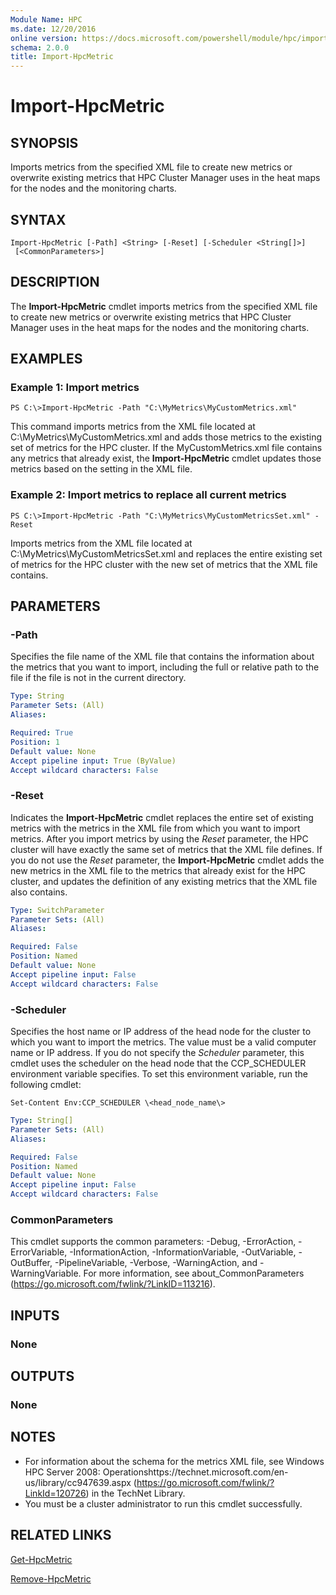 ```yaml
---
Module Name: HPC
ms.date: 12/20/2016
online version: https://docs.microsoft.com/powershell/module/hpc/import-hpcmetric?view=windowsserver2012r2-ps&wt.mc_id=ps-gethelp
schema: 2.0.0
title: Import-HpcMetric
---
```


# Import-HpcMetric

## SYNOPSIS
Imports metrics from the specified XML file to create new metrics or overwrite existing metrics that HPC Cluster Manager uses in the heat maps for the nodes and the monitoring charts.

## SYNTAX

```
Import-HpcMetric [-Path] <String> [-Reset] [-Scheduler <String[]>]
 [<CommonParameters>]
```

## DESCRIPTION
The **Import-HpcMetric** cmdlet imports metrics from the specified XML file to create new metrics or overwrite existing metrics that HPC Cluster Manager uses in the heat maps for the nodes and the monitoring charts.

## EXAMPLES

### Example 1: Import metrics
```
PS C:\>Import-HpcMetric -Path "C:\MyMetrics\MyCustomMetrics.xml"
```

This command imports metrics from the XML file located at C:\MyMetrics\MyCustomMetrics.xml and adds those metrics to the existing set of metrics for the HPC cluster.
If the MyCustomMetrics.xml file contains any metrics that already exist, the **Import-HpcMetric** cmdlet updates those metrics based on the setting in the XML file.

### Example 2: Import metrics to replace all current metrics
```
PS C:\>Import-HpcMetric -Path "C:\MyMetrics\MyCustomMetricsSet.xml" -Reset
```

Imports metrics from the XML file located at C:\MyMetrics\MyCustomMetricsSet.xml and replaces the entire existing set of metrics for the HPC cluster with the new set of metrics that the XML file contains.

## PARAMETERS

### -Path
Specifies the file name of the XML file that contains the information about the metrics that you want to import, including the full or relative path to the file if the file is not in the current directory.

```yaml
Type: String
Parameter Sets: (All)
Aliases:

Required: True
Position: 1
Default value: None
Accept pipeline input: True (ByValue)
Accept wildcard characters: False
```

### -Reset
Indicates the **Import-HpcMetric** cmdlet replaces the entire set of existing metrics with the metrics in the XML file from which you want to import metrics.
After you import metrics by using the *Reset* parameter, the HPC cluster will have exactly the same set of metrics that the XML file defines.
If you do not use the *Reset* parameter, the **Import-HpcMetric** cmdlet adds the new metrics in the XML file to the metrics that already exist for the HPC cluster, and updates the definition of any existing metrics that the XML file also contains.

```yaml
Type: SwitchParameter
Parameter Sets: (All)
Aliases:

Required: False
Position: Named
Default value: None
Accept pipeline input: False
Accept wildcard characters: False
```

### -Scheduler
Specifies the host name or IP address of the head node for the cluster to which you want to import the metrics.
The value must be a valid computer name or IP address.
If you do not specify the *Scheduler* parameter, this cmdlet uses the scheduler on the head node that the CCP_SCHEDULER environment variable specifies.
To set this environment variable, run the following cmdlet:

`Set-Content Env:CCP_SCHEDULER \<head_node_name\>`

```yaml
Type: String[]
Parameter Sets: (All)
Aliases:

Required: False
Position: Named
Default value: None
Accept pipeline input: False
Accept wildcard characters: False
```

### CommonParameters
This cmdlet supports the common parameters: -Debug, -ErrorAction, -ErrorVariable, -InformationAction, -InformationVariable, -OutVariable, -OutBuffer, -PipelineVariable, -Verbose, -WarningAction, and -WarningVariable. For more information, see about_CommonParameters (https://go.microsoft.com/fwlink/?LinkID=113216).

## INPUTS

### None

## OUTPUTS

### None

## NOTES
* For information about the schema for the metrics XML file, see Windows HPC Server 2008: Operationshttps://technet.microsoft.com/en-us/library/cc947639.aspx (https://go.microsoft.com/fwlink/?LinkId=120726) in the TechNet Library.
* You must be a cluster administrator to run this cmdlet successfully.

## RELATED LINKS

[Get-HpcMetric](./Get-HpcMetric.md)

[Remove-HpcMetric](./Remove-HpcMetric.md)
